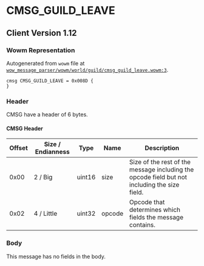 # CMSG_GUILD_LEAVE

## Client Version 1.12

### Wowm Representation

Autogenerated from `wowm` file at [`wow_message_parser/wowm/world/guild/cmsg_guild_leave.wowm:3`](https://github.com/gtker/wow_messages/tree/main/wow_message_parser/wowm/world/guild/cmsg_guild_leave.wowm#L3).
```rust,ignore
cmsg CMSG_GUILD_LEAVE = 0x008D {
}
```
### Header

CMSG have a header of 6 bytes.

#### CMSG Header

| Offset | Size / Endianness | Type   | Name   | Description |
| ------ | ----------------- | ------ | ------ | ----------- |
| 0x00   | 2 / Big           | uint16 | size   | Size of the rest of the message including the opcode field but not including the size field.|
| 0x02   | 4 / Little        | uint32 | opcode | Opcode that determines which fields the message contains.|

### Body

This message has no fields in the body.

